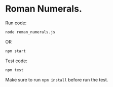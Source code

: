 # Roman Numerals.

Run code:

```sh
node roman_numerals.js
```

OR

```sh
npm start
```

Test code:
```sh
npm test
```

Make sure to run `npm install` before run the test.

